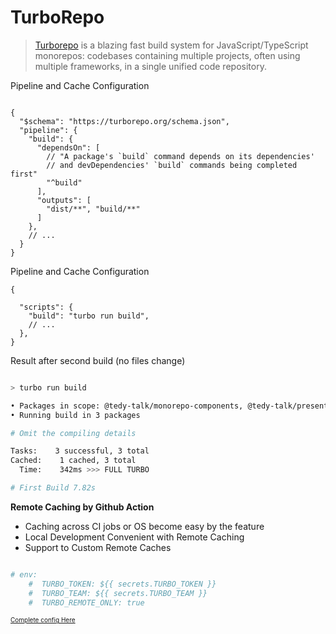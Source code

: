 # TurboRepo

<!-- Need A Workspace Deps Relationship to Show Export Features -->

> [Turborepo](https://turborepo.org/docs) is a blazing fast build system for JavaScript/TypeScript monorepos: codebases containing multiple projects, often using multiple frameworks, in a single unified code repository.

<div v-click-hide>

Pipeline and Cache Configuration

```jsonc

{
  "$schema": "https://turborepo.org/schema.json",
  "pipeline": {
    "build": {
      "dependsOn": [
        // "A package's `build` command depends on its dependencies'
        // and devDependencies' `build` commands being completed first"
        "^build"
      ],
      "outputs": [
        "dist/**", "build/**"
      ]
    },
    // ...
  }
}

```

</div>

<div v-click-hide="2">
  <div v-click="1">

  Pipeline and Cache Configuration

  ```jsonc
  {
    
    "scripts": {
      "build": "turbo run build",
      // ...
    },
  }

  ```

  </div>
</div>


<div v-click-hide="3">
  <div v-click="2">

  Result after second build (no files change)


  ```bash

  > turbo run build

  • Packages in scope: @tedy-talk/monorepo-components, @tedy-talk/presentation, playground
  • Running build in 3 packages

  # Omit the compiling details

  Tasks:    3 successful, 3 total
  Cached:    1 cached, 3 total
    Time:    342ms >>> FULL TURBO

  # First Build 7.82s

  ```

  </div>
</div>

<div v-click="3">

**Remote Caching by Github Action**

* Caching across CI jobs or OS become easy by the feature
* Local Development Convenient with Remote Caching
* Support to Custom Remote Caches


```yaml

# env:
    #  TURBO_TOKEN: ${{ secrets.TURBO_TOKEN }}
    #  TURBO_TEAM: ${{ secrets.TURBO_TEAM }}
    #  TURBO_REMOTE_ONLY: true

```


<span class="remote-config">

 [Complete config Here](https://github.com/tangdaoyuan/talk-about-monorepo/blob/334bd70fa00e7d9b194cbf7e6353ec55cc6d7d96/.github/workflows/ci.yaml#L15)

</span>

</div>

<style>
  .slidev-page-16,
  .slidev-layout.my-custom-layout {
    .slidev-vclick-target {
      transition: all 500ms ease;
    }

    .slidev-vclick-hidden {
      transform:  scale(0);
      position: absolute;
    }
  }
  .remote-config a {
    font-size: 10px;
    border-bottom: none
  }
</style>
